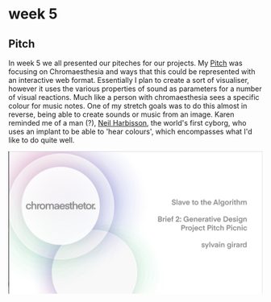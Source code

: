 # week 5
## Pitch
In week 5 we all presented our piteches for our projects. My [Pitch](https://docs.google.com/presentation/d/e/2PACX-1vQyI2gfDF_hBUyya5y3rlEMoUVXuZHGCvwTR4Or96Hbf7ZHkhX3xWyuK5WMICxYi2Q5YAmAYaamJxwL/pub?start=false&loop=false&delayms=30000&slide=id.p) was focusing on Chromaesthesia and ways that this could be represented with an interactive web format. Essentially I plan to create a sort of visualiser, however it uses the various properties of sound as parameters for a number of visual reactions. Much like a person with chromaesthesia sees a specific colour for music notes. One of my stretch goals was to do this almost in reverse, being able to create sounds or music from an image. Karen reminded me of a man (?), [Neil Harbisson](https://www.youtube.com/watch?v=C_OnYqx3ynA), the world's first cyborg, who uses an implant to be able to 'hear colours', which encompasses what I'd like to do quite well.

<img src="Screen Shot 2020-08-29 at 2.30.53 pm.png" width="750" />

